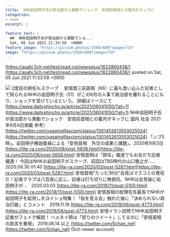 ```yaml
---
title:  NHK岩田明子氏が政治部から異動でショック　安倍前首相との蜜月がネックに  
categories:
- news
excerpt: |
  
feature_text: |
  ##  NHK岩田明子氏が政治部から異動でショ...
  Sat, 05 Jun 2021 11:33:58  +0900
feature_image: "https://picsum.photos/2560/600?image=733"
image: "https://picsum.photos/2560/600?image=733"
---
```


[https://asahi.5ch.net/test/read.cgi/newsplus/1622860438/](https://asahi.5ch.net/test/read.cgi/newsplus/1622860438/)
posted on Sat, 05 Jun 2021 11:33:58  +0900

<!--more-->

![](https://www.dailyshincho.com/wp-content/uploads/2021/06/2106031119_8-714x410.jpg) 2度目の辞任もスクープ 　安倍晋三前首相（66）に最も食い込んだ記者として知られるNHKの岩田明子氏（51）がこの6月の人事で政治部を離れることになり、ショックを受けているという。 詳細はソースにて [https://www.dailyshincho.jp/article/2021/06041050/?all=1](https://www.dailyshincho.jp/article/2021/06041050/?all=1) NHK岩田明子氏が政治部から異動でショック　安倍前首相との蜜月がネックに 国内 社会 2021年6月4日掲載 参考） [https://twitter.com/yagainstfascism/status/1301452613553025024](https://twitter.com/yagainstfascism/status/1301452613553025024) 「シブ5時」。岩田明子解説委員による「安倍首相　外交の成果と課題」。2020年9月3日 [https://lite-ra.com/2020/08/post-5608.html](https://lite-ra.com/2020/08/post-5608.html) 安倍首相は「辞任」報道でもお友だち記者優遇！ 今回はNHKの岩田明子がスクープ、前回はTBS時代の山口敬之が…… 2020.08.30 01:40 [https://lite-ra.com/2020/03/post-5287.html](https://lite-ra.com/2020/03/post-5287.html) 安倍首相“たった36分”会見はマスコミの責任だ！記者クラブは八百長に応じ、記者は打ち切りに無抵抗、NHKは会見後に岩田明子が…　2020.03.03 [https://lite-ra.com/2019/11/post-5100.html](https://lite-ra.com/2019/11/post-5100.html) 安倍首相の総理在任最長でNHKが岩田明子を起用し大ヨイショ特集！「桜を見る会」触れた後に「決められない政治打破」とコメント　2019.11.19 [https://lite-ra.com/2019/06/post-4773.html](https://lite-ra.com/2019/06/post-4773.html) 安倍イラン訪問でNHK岩田明子記者がフェイク解説！ ハメネイ師は「怒りのツイート」してるのに「安倍首相の助言を重視」 2019.06.14 以上 [https://twitter.com/5chan_nel](https://twitter.com/5chan_nel) (5ch newer account)
